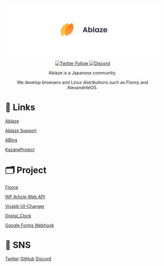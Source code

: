 ![Ablaze](https://raw.githubusercontent.com/Ablaze-MIRAI/.github/main/img/header.png)

<div align="center">
  <a href="https://twitter.com/intent/follow?screen_name=Ablaze_MIRAI" target="_blank" rel="noopener noreferrer">
    <img alt="Twitter Follow" src="https://img.shields.io/twitter/follow/Ablaze_MIRAI?style=social">
  </a>
  <a href="https://discord.com/invite/NCYYwx2Enn" target="_blank" rel="noopener noreferrer">
    <img alt="Discord" src="https://img.shields.io/discord/877135925707173889">
  </a>
</div>

<div align="center">
  <p>Ablaze is a Japanese community.</p>
  <p>We develop browsers and Linux distributions such as Floorp and AlexandriteOS.</p>
</div>

# 🔗 Links

[Ablaze](https://ablaze.one)

[Ablaze Support](https://support.ablaze.one)

[ABlog](https://blog.ablaze.one)

[KazaneProject](https://kazane.ablaze.one)

# 🗂️ Project

[Floorp](https://github.com/Floorp-Projects)

[WP Article Web API](https://github.com/Ablaze-MIRAI/WP-Article-Web-API)

[Vivaldi-UI-Changer](https://github.com/Ablaze-MIRAI/Vivaldi-UI-Changer)

[Digital_Clock](https://github.com/Ablaze-MIRAI/Digital_Clock)

[Google Forms Webhook](https://github.com/Ablaze-MIRAI/Google_Forms_Webhook)

# 💭 SNS

[Twitter](https://twitter.com/Ablaze_MIRAI)
[GitHub](https://github.com/Ablaze-MIRAI)
[Discord](https://discord.com/invite/NCYYwx2Enn)
